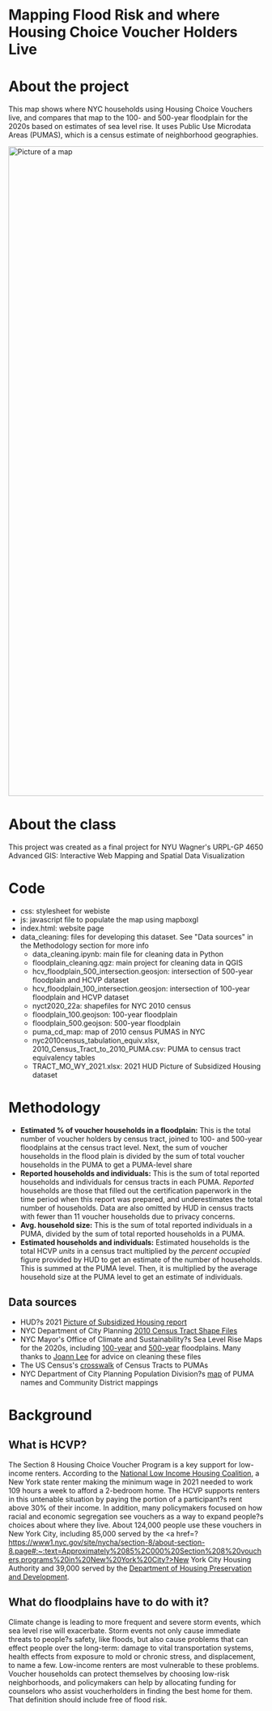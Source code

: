 # Mapping Flood Risk and where Housing Choice Voucher Holders Live

# About the project
This map shows where NYC households using Housing Choice Vouchers live, and compares that map to the 100- and 500-year floodplain for the 2020s based on estimates of sea level rise. It uses Public Use Microdata Areas (PUMAS), which is a census estimate of neighborhood geographies. 

<img width="1280" alt="Picture of a map" src="https://user-images.githubusercontent.com/13337090/161155092-07797675-482f-44bc-8030-1507e630a6dd.png">

# About the class
This project was created as a final project for NYU Wagner's URPL-GP 4650 Advanced GIS: Interactive Web Mapping and Spatial Data Visualization

# Code
* css: stylesheet for webiste
* js: javascript file to populate the map using mapboxgl
* index.html: website page
* data_cleaning: files for developing this dataset. See "Data sources" in the Methodology section for more info
	* data_cleaning.ipynb: main file for cleaning data in Python
	* floodplain_cleaning.qgz: main project for cleaning data in QGIS
	* hcv_floodplain_500_intersection.geosjon: intersection of 500-year floodplain and HCVP dataset
	* hcv_floodplain_100_intersection.geosjon: intersection of 100-year floodplain and HCVP dataset
	* nyct2020_22a: shapefiles for NYC 2010 census
	* floodplain_100.geojson: 100-year floodplain
	* floodplain_500.geojson: 500-year floodplain
	* puma_cd_map: map of 2010 census PUMAS in NYC
	* nyc2010census_tabulation_equiv.xlsx, 2010_Census_Tract_to_2010_PUMA.csv: PUMA to census tract equivalency tables
	* TRACT_MO_WY_2021.xlsx: 2021 HUD Picture of Subsidized Housing dataset

# Methodology
* **Estimated % of voucher households in a floodplain:** This is the total number of voucher holders by census tract, joined to 100- and 500-year floodplains at the census tract level. Next, the sum of voucher households in the flood plain is divided by the sum of total voucher households in the PUMA to get a PUMA-level share
* **Reported households and individuals:** This is the sum of total reported households and individuals for census tracts in each PUMA. *Reported* households are those that filled out the certification paperwork in the time period when this report was prepared, and underestimates the total number of households. Data are also omitted by HUD in census tracts with fewer than 11 voucher households due to privacy concerns.
* **Avg. household size:** This is the sum of total reported individuals in a PUMA, divided by the sum of total reported households in a PUMA.
* **Estimated households and individuals:** Estimated households is the total HCVP *units* in a census tract multiplied by the *percent occupied* figure provided by HUD to get an estimate of the number of households. This is summed at the PUMA level. Then, it is multiplied by the average household size at the PUMA level to get an estimate of individuals.

## Data sources
* HUD?s 2021 <a href=?https://www.huduser.gov/portal/datasets/assthsg.html#2009-2021_data?>Picture of Subsidized Housing report</a>
* NYC Department of City Planning <a href=?https://www1.nyc.gov/site/planning/data-maps/open-data/census-download-metadata.page?>2010 Census Tract Shape Files</a>
* NYC Mayor's Office of Climate and Sustainability?s Sea Level Rise Maps for the 2020s, including <a href=?https://data.cityofnewyork.us/Environment/Sea-Level-Rise-Maps-2020s-100-year-Floodplain-/ezfn-5dsb?>100-year</a> and <a href=?https://data.cityofnewyork.us/Environment/Sea-Level-Rise-Maps-2020s-500-year-Floodplain-/ajyu-7sgg?>500-year</a> floodplains. Many thanks to <a href=?https://github.com/joannlee-nyc?>Joann Lee</a> for advice on cleaning these files
* The US Census's <a href=?https://www2.census.gov/geo/docs/maps-data/data/rel/2010_Census_Tract_to_2010_PUMA.txt?>crosswalk</a> of Census Tracts to PUMAs
* NYC Department of City Planning Population Division?s <a href=?https://www1.nyc.gov/assets/planning/download/pdf/data-maps/nyc-population/census2010/puma_cd_map.pdf?>map</a> of PUMA names and Community District mappings
            </ul>

# Background
## What is HCVP?
The Section 8 Housing Choice Voucher Program is a key support for low-income renters. According to the <a href=?https://nlihc.org/sites/default/files/oor/2021/Out-of-Reach_2021.pdf?>National Low Income Housing Coalition</a>, a New York state renter making the minimum wage in 2021 needed to work 109 hours a week to afford a 2-bedroom home. The HCVP supports renters in this untenable situation by paying the portion of a participant?s rent above 30% of their income. In addition, many policymakers focused on how racial and economic segregation  see vouchers as a way to expand people?s choices about where they live. About 124,000 people use these vouchers in New York City, including 85,000 served by the <a href=?https://www1.nyc.gov/site/nycha/section-8/about-section-8.page#:~:text=Approximately%2085%2C000%20Section%208%20vouchers,programs%20in%20New%20York%20City?>New York City Housing Authority</a> and 39,000 served by the <a href=?https://www1.nyc.gov/site/hpd/services-and-information/about-section-8.page?>Department of Housing Preservation and Development</a>. </p>

## What do floodplains have to do with it?
Climate change is leading to more frequent and severe storm events, which sea level rise will exacerbate. Storm events not only cause immediate threats to people?s safety, like floods, but also cause problems that can effect people over the long-term: damage to vital transportation systems, health effects from exposure to mold or chronic stress, and displacement, to name a few. Low-income renters are most vulnerable to these problems. Voucher households can protect themselves by choosing low-risk neighborhoods, and policymakers can help by allocating funding for counselors who assist voucherholders in finding the best home for them. That definition should include free of flood risk.
